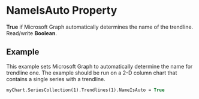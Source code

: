 
# NameIsAuto Property

 **True** if Microsoft Graph automatically determines the name of the trendline. Read/write **Boolean**.


## Example

This example sets Microsoft Graph to automatically determine the name for trendline one. The example should be run on a 2-D column chart that contains a single series with a trendline.


```vb
myChart.SeriesCollection(1).Trendlines(1).NameIsAuto = True
```

